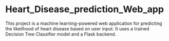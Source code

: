 # Heart_Disease_prediction_Web_app
This project is a machine learning-powered web application for predicting the likelihood of heart disease based on user input. It uses a trained Decision Tree Classifier model and a Flask backend.
